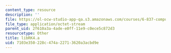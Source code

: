 ```yaml
---
content_type: resource
description: ''
file: https://ol-ocw-studio-app-qa.s3.amazonaws.com/courses/6-837-computer-graphics-fall-2012/7103e350228c474a22713620a3acbd9e_libRK4.a
file_type: application/octet-stream
parent_uid: 2f610a3a-4ade-e0ff-11e9-c0ece5c872d3
resourcetype: Other
title: libRK4.a
uid: 7103e350-228c-474a-2271-3620a3acbd9e
---
```


